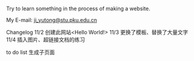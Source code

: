 Try to learn something in the process of making a website.

My E-mail: ji_yutong@stu.pku.edu.cn

Changelog
11/2 创建此网站<Hello World!>
11/3 更换了模板、替换了大量文字
11/4 插入图片、超链接文档的练习

to do list
生成子页面
